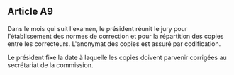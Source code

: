 Article A9
----
Dans le mois qui suit l'examen, le président réunit le jury pour l'établissement
des normes de correction et pour la répartition des copies entre les
correcteurs. L'anonymat des copies est assuré par codification.

Le président fixe la date à laquelle les copies doivent parvenir corrigées au
secrétariat de la commission.
